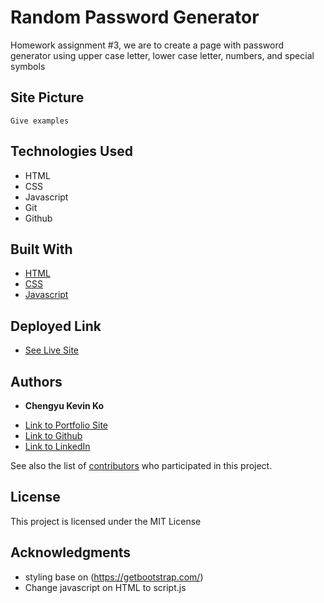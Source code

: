 # Random Password Generator

Homework assignment #3, we are to create a page with password generator using upper case letter, lower case letter, numbers, and special symbols


## Site Picture


```
Give examples
```

## Technologies Used
- HTML
- CSS
- Javascript
- Git
- Github


## Built With

* [HTML](https://developer.mozilla.org/en-US/docs/Web/HTML)
* [CSS](https://developer.mozilla.org/en-US/docs/Web/CSS)
* [Javascript](https://developer.mozilla.org/en-US/docs/Web/JavaScript)

## Deployed Link

* [See Live Site](#)


## Authors

* **Chengyu Kevin Ko** 

- [Link to Portfolio Site](#)
- [Link to Github](https://github.com/kokevin678)
- [Link to LinkedIn](https://www.linkedin.com/)

See also the list of [contributors](https://github.com/your/project/contributors) who participated in this project.

## License

This project is licensed under the MIT License 

## Acknowledgments

* styling base on (https://getbootstrap.com/)
* Change javascript on HTML to script.js
